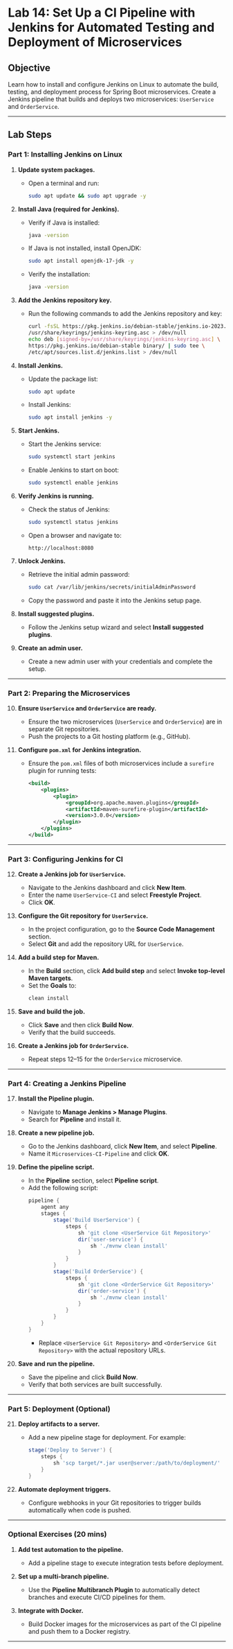 # **Lab 14: Set Up a CI Pipeline with Jenkins for Automated Testing and Deployment of Microservices**

## **Objective**
Learn how to install and configure Jenkins on Linux to automate the build, testing, and deployment process for Spring Boot microservices. Create a Jenkins pipeline that builds and deploys two microservices: `UserService` and `OrderService`.

---

## **Lab Steps**

### **Part 1: Installing Jenkins on Linux**

1. **Update system packages.**
   - Open a terminal and run:
     ```bash
     sudo apt update && sudo apt upgrade -y
     ```

2. **Install Java (required for Jenkins).**
   - Verify if Java is installed:
     ```bash
     java -version
     ```
   - If Java is not installed, install OpenJDK:
     ```bash
     sudo apt install openjdk-17-jdk -y
     ```
   - Verify the installation:
     ```bash
     java -version
     ```

3. **Add the Jenkins repository key.**
   - Run the following commands to add the Jenkins repository and key:
     ```bash
     curl -fsSL https://pkg.jenkins.io/debian-stable/jenkins.io-2023.key | sudo tee \
     /usr/share/keyrings/jenkins-keyring.asc > /dev/null
     echo deb [signed-by=/usr/share/keyrings/jenkins-keyring.asc] \
     https://pkg.jenkins.io/debian-stable binary/ | sudo tee \
     /etc/apt/sources.list.d/jenkins.list > /dev/null
     ```

4. **Install Jenkins.**
   - Update the package list:
     ```bash
     sudo apt update
     ```
   - Install Jenkins:
     ```bash
     sudo apt install jenkins -y
     ```

5. **Start Jenkins.**
   - Start the Jenkins service:
     ```bash
     sudo systemctl start jenkins
     ```
   - Enable Jenkins to start on boot:
     ```bash
     sudo systemctl enable jenkins
     ```

6. **Verify Jenkins is running.**
   - Check the status of Jenkins:
     ```bash
     sudo systemctl status jenkins
     ```
   - Open a browser and navigate to:
     ```
     http://localhost:8080
     ```

7. **Unlock Jenkins.**
   - Retrieve the initial admin password:
     ```bash
     sudo cat /var/lib/jenkins/secrets/initialAdminPassword
     ```
   - Copy the password and paste it into the Jenkins setup page.

8. **Install suggested plugins.**
   - Follow the Jenkins setup wizard and select **Install suggested plugins**.

9. **Create an admin user.**
   - Create a new admin user with your credentials and complete the setup.

---

### **Part 2: Preparing the Microservices**

10. **Ensure `UserService` and `OrderService` are ready.**
    - Ensure the two microservices (`UserService` and `OrderService`) are in separate Git repositories.
    - Push the projects to a Git hosting platform (e.g., GitHub).

11. **Configure `pom.xml` for Jenkins integration.**
    - Ensure the `pom.xml` files of both microservices include a `surefire` plugin for running tests:
      ```xml
      <build>
          <plugins>
              <plugin>
                  <groupId>org.apache.maven.plugins</groupId>
                  <artifactId>maven-surefire-plugin</artifactId>
                  <version>3.0.0</version>
              </plugin>
          </plugins>
      </build>
      ```

---

### **Part 3: Configuring Jenkins for CI**

12. **Create a Jenkins job for `UserService`.**
    - Navigate to the Jenkins dashboard and click **New Item**.
    - Enter the name `UserService-CI` and select **Freestyle Project**.
    - Click **OK**.

13. **Configure the Git repository for `UserService`.**
    - In the project configuration, go to the **Source Code Management** section.
    - Select **Git** and add the repository URL for `UserService`.

14. **Add a build step for Maven.**
    - In the **Build** section, click **Add build step** and select **Invoke top-level Maven targets**.
    - Set the **Goals** to:
      ```bash
      clean install
      ```

15. **Save and build the job.**
    - Click **Save** and then click **Build Now**.
    - Verify that the build succeeds.

16. **Create a Jenkins job for `OrderService`.**
    - Repeat steps 12–15 for the `OrderService` microservice.

---

### **Part 4: Creating a Jenkins Pipeline**

17. **Install the Pipeline plugin.**
    - Navigate to **Manage Jenkins > Manage Plugins**.
    - Search for **Pipeline** and install it.

18. **Create a new pipeline job.**
    - Go to the Jenkins dashboard, click **New Item**, and select **Pipeline**.
    - Name it `Microservices-CI-Pipeline` and click **OK**.

19. **Define the pipeline script.**
    - In the **Pipeline** section, select **Pipeline script**.
    - Add the following script:
      ```groovy
      pipeline {
          agent any
          stages {
              stage('Build UserService') {
                  steps {
                      sh 'git clone <UserService Git Repository>'
                      dir('user-service') {
                          sh './mvnw clean install'
                      }
                  }
              }
              stage('Build OrderService') {
                  steps {
                      sh 'git clone <OrderService Git Repository>'
                      dir('order-service') {
                          sh './mvnw clean install'
                      }
                  }
              }
          }
      }
      ```
      - Replace `<UserService Git Repository>` and `<OrderService Git Repository>` with the actual repository URLs.

20. **Save and run the pipeline.**
    - Save the pipeline and click **Build Now**.
    - Verify that both services are built successfully.

---

### **Part 5: Deployment (Optional)**

21. **Deploy artifacts to a server.**
    - Add a new pipeline stage for deployment. For example:
      ```groovy
      stage('Deploy to Server') {
          steps {
              sh 'scp target/*.jar user@server:/path/to/deployment/'
          }
      }
      ```

22. **Automate deployment triggers.**
    - Configure webhooks in your Git repositories to trigger builds automatically when code is pushed.

---

### **Optional Exercises (20 mins)**

1. **Add test automation to the pipeline.**
   - Add a pipeline stage to execute integration tests before deployment.

2. **Set up a multi-branch pipeline.**
   - Use the **Pipeline Multibranch Plugin** to automatically detect branches and execute CI/CD pipelines for them.

3. **Integrate with Docker.**
   - Build Docker images for the microservices as part of the CI pipeline and push them to a Docker registry.

---
